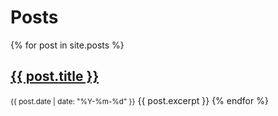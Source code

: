 ---
---

# Posts

{% for post in site.posts %}
  <h2> <a href="{{ post.url }}">{{ post.title }}</a></h2>
  <small>{{ post.date | date: "%Y-%m-%d" }}</small>
  {{ post.excerpt }}
{% endfor %}
